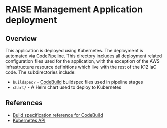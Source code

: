 # RAISE Management Application deployment

## Overview

This application is deployed using Kubernetes. The deployment is automated via [CodePipeline](https://docs.aws.amazon.com/codepipeline). This directory includes all deployment related configuration files used for the application, with the exception of the AWS infrastructure resource definitions which live with the rest of the K12 IaC code. The subdirectories include:

* `buildspec/` - [CodeBuild](https://docs.aws.amazon.com/codebuild) buildspec files used in pipeline stages
* `chart/` - A Helm chart used to deploy to Kubernetes

## References

* [Build specification reference for CodeBuild](https://docs.aws.amazon.com/codebuild/latest/userguide/build-spec-ref.html)
* [Kubernetes API](https://kubernetes.io/docs/reference/kubernetes-api/)
